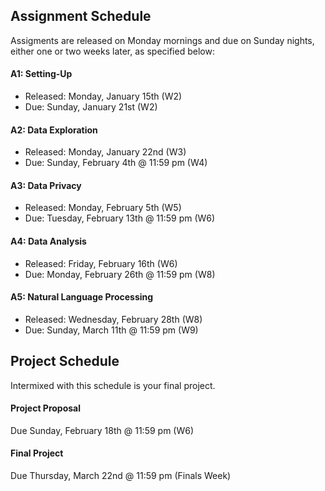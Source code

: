 ## Assignment Schedule

Assigments are released on Monday mornings and due on Sunday nights, either one or two weeks later, as specified below:

#### A1: Setting-Up
- Released: Monday, January 15th (W2)
- Due: Sunday, January 21st (W2)

#### A2: Data Exploration
- Released: Monday, January 22nd (W3)
- Due: Sunday, February 4th @ 11:59 pm (W4)

#### A3: Data Privacy
- Released: Monday, February 5th (W5)
- Due: Tuesday, February 13th @ 11:59 pm (W6)

#### A4: Data Analysis
- Released: Friday, February 16th (W6)
- Due: Monday, February 26th @ 11:59 pm (W8)

#### A5: Natural Language Processing
- Released: Wednesday, February 28th (W8) 
- Due: Sunday, March 11th @ 11:59 pm (W9)

## Project Schedule

Intermixed with this schedule is your final project.

#### Project Proposal
Due Sunday, February 18th @ 11:59 pm (W6)

#### Final Project
Due Thursday, March 22nd @ 11:59 pm (Finals Week)
